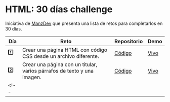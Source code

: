 # HTML: 30 días challenge

Iniciativa de [ManzDev](https://lenguajehtml.com/challenge/) que presenta una lista de retos para completarlos en 30 días.

| Día | Reto | Repositorio | Demo |
| --- | --- | --- | --- |
| 1️⃣ | Crear una página HTML con código CSS desde un archivo diferente. | [Código](https://github.com/vimpdev/html-30-day-challenge/tree/main/dia-1) | [Vivo](https://vimpdev.github.io/html-30-day-challenge/dia-1/index.html) |
| 2️⃣ | Crear una página con un titular, varios párrafos de texto y una imagen. | [Código](https://github.com/vimpdev/html-30-day-challenge/tree/main/dia-2) | [Vivo](https://vimpdev.github.io/html-30-day-challenge/dia-2/index.html) |
<!-- |  |  |  |  | -->